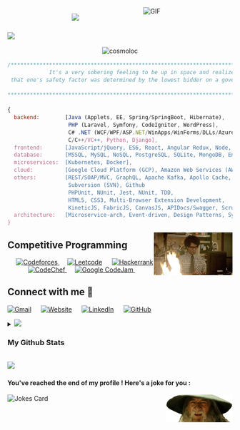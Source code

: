 <!--
**cosmoloc/cosmoloc** is a ✨ _special_ ✨ repository because its `README.md` (this file) appears on your GitHub profile.

## Intro
- 🔭 I’m currently working on ...
- 🌱 I’m currently learning ...
- 👯 I’m looking to collaborate on ...
- 🤔 I’m looking for help with ...
- 💬 Ask me about ...
- 📫 How to reach me: ...
- 😄 Pronouns: ...
- ⚡ Fun fact: ...
-->
<!--h3 align="center">
  Hi I'm Sanchi Varma
  <img src="https://media.giphy.com/media/hvRJCLFzcasrR4ia7z/giphy.gif" width="28">
</h3-->
<img align="right" alt="GIF" style="width: 200px;max-width: 100%;float: right;" src="https://miro.medium.com/max/1600/0*K2WLMTExLyida7OR.gif"/>

<p align="center">
  <a href="https://github.com/cosmoloc/readme-typing-svg"><img src="https://readme-typing-svg.herokuapp.com/?&multiline=true&lines=Hi+I'm+Sanchi+Varma+%F0%9F%91%8B;I'm+a+Full+Stack+Software+Engineer&font=Fira%20Code&center=true&color=0C9622&vCenter=true&size=15" style="max-width: 100%;height: 65px;"></a>
</p>

<!-- p align="center">
  <a href="https://github.com/DenverCoder1/readme-typing-svg"><img src="https://readme-typing-svg.herokuapp.com/?lines=I+am+Sanchi+Varma;Full+Stack+Software+Engineer;&center=true&width=500&height=50"></a>
</p -->


<!-- I'm  [![Linkedin: sanchi-varma](https://img.shields.io/badge/-Sanchi_Varma-blue?style=flat-square&logo=Linkedin&logoColor=white&link=https://www.linkedin.com/in/sanchi-varma/)](https://www.linkedin.com/in/sanchi-varma/)
Full Stack Software Development Enginner @ Wayfair -->
### 

<img src="https://user-images.githubusercontent.com/73097560/115834477-dbab4500-a447-11eb-908a-139a6edaec5c.gif">
<p align="center"> 
	<img src="https://komarev.com/ghpvc/?username=cosmoloc&label=Profile%20views&color=0e75b6&style=plastic" alt="cosmoloc" /> 
</p>

```javascript
/****************************************************************************************
             It's a very sobering feeling to be up in space and realize 
 that one's safety factor was determined by the lowest bidder on a government contract.
                                                                        - Alan Shephard
*****************************************************************************************/

{
  backend:        [Java (Applets, EE, Spring/SpringBoot, Hibernate),
                   PHP (Laravel, Symfony, CodeIgniter, WordPress),
                   C# .NET (WCF/WPF/ASP.NET/WinApps/WinForms/DLLs/Azure/Crystal Reports), 
                   C/C++/VC++, Python, Django],
  frontend:       [JavaScript/jQuery, ES6, React, Angular Redux, Node, Nginx],
  database:       [MSSQL, MySQL, NoSQL, PostgreSQL, SQLite, MongoDB, Entity Framework, LINQ, Laravel-Eloquent],
  microservices:  [Kubernetes, Docker],
  cloud:          [Google Cloud Platform (GCP), Amazon Web Services (AWS), IIS Server],
  others:         [REST/SOAP/MVC, GraphQL, Apache Kafka, Apollo Cache,
                   Subversion (SVN), Github
                   PHPUnit, NUnit, Jest, NUnit, TDD,
                   HTML5, CSS3, Multi-Browser Extension Development,
                   KineticJS, FabricJS, CanvasJS, APIDocs/Swagger, Scrum, Agile Methodology], 
  architecture:   [Microservice-arch, Event-driven, Design Patterns, System Design]
}
```
<!-- ## 👀 My Competitive Programming Profiles

<p align="center">
  <a href="https://codeforces.com/profile/7oSkaaa"><img src="https://img.icons8.com/external-tal-revivo-shadow-tal-revivo/50/000000/external-codeforces-programming-competitions-and-contests-programming-community-logo-shadow-tal-revivo.png" alt="Code Forces"/></a>
	<a href="https://leetcode.com/7oSkaa/"><img src="https://img.icons8.com/external-tal-revivo-shadow-tal-revivo/50/000000/external-level-up-your-coding-skills-and-quickly-land-a-job-logo-shadow-tal-revivo.png" alt="LeetCode"/></a>
	<a href="https://atcoder.jp/users/ahmed_7oSkaa"><img src="https://i.ibb.co/Q9WSjDB/logo.png" alt="AtCoder"/></a>
	<a href="https://www.codechef.com/users/ahmed_7oskaa"><img src="https://img.icons8.com/color/50/000000/codechef.png" alt="Code Chef"/></a>
	<a href="https://icpc.global/ICPCID/IW0X0CTD0ZV9"><img src="https://i.ibb.co/6J0r7rW/Daco-5610880.png" alt="ICPC Global"/></a>     
	<a href="https://www.codingame.com/profile/e5e56c7585fda3b457056b85180a4d636850344" ><img src="https://i.ibb.co/1MRppTC/codingame-1.png" alt="Codingame" width="100" height="50">
</p> -->

<img  align="right" style="max-width: 100%;display: block;width: 35%;margin: auto;float: right;" src="Images/itcrowd.gif"/>

## Competitive Programming
<p align="center">
  &emsp;
    <a href="#"><img alt = "Codeforces" src="https://img.shields.io/badge/codeforces%20-%231F8ACB.svg?style=plastic&logo=codeforces&logoColor=white" />
	</a>	
  &emsp;
    <a href="#"><img alt = "Leetcode" src="https://img.shields.io/badge/leetcode%20-%23FFA116.svg?style=plastic&logo=leetcode&logoColor=black" /></a>
  &emsp;
  <!-- a href="#"><img alt = "CodingMinutes" src="https://img.shields.io/badge/-codingminutes-orange?style=plastic&logo=codingminutes&logoColor=black"/>
   </a>
  &emsp; -->
  <a href="#"><img alt = "Hackerrank" src="https://img.shields.io/badge/hackerrank-%232EC866.svg?style=plastic&logo=hackerrank&logoColor=white" />
    </a>
  &emsp;
    <a href="#"><img alt = "CodeChef" src="https://img.shields.io/badge/codechef-%235B4638.svg?style=plastic&logo=codechef&logoColor=white" />
    </a>
  &emsp;
    <a href="#"><img alt = "Google CodeJam" src="https://img.shields.io/badge/google-%234285F4.svg?style=plastic&logo=google&logoColor=white" />
    </a>
  &emsp;
    <!-- a href="#"><img alt = "Codin Game" src="https://img.shields.io/badge/codingame-%23F2BB13.svg?&style=plastic&logo=codingame&logoColor=black" />
    </a -->
</p>

## Connect with me 📩
<p align="left">
  <a href="mailto:emailsanchi@gmail.com"><img img src="https://img.shields.io/badge/gmail-%23EA4335.svg?style=plastic&logo=gmail&logoColor=white" alt="Gmail"/></a>
  &emsp;
  <a href="https://sanchivarma.com"><img src="https://img.shields.io/badge/website-%23.svg" alt="Website"/></a>
  &emsp;
  <a href="https://www.linkedin.com/in/sanchi-varma/"><img src="https://img.shields.io/badge/linkedin-%230A66C2.svg?style=plastic&logo=linkedin&logoColor=white" alt="LinkedIn"/></a>
  &emsp;	
  <a href="https://github.com/cosmoloc"><img src="https://img.shields.io/badge/github-%23181717.svg?style=plastic&logo=github&logoColor=white" alt="GitHub"/></a>
</p>

<details>
<summary>
	<img src="https://media.giphy.com/media/iY8CRBdQXODJSCERIr/giphy.gif" width="30px">
	<h3> My Github Stats </h3>
</summary>
	
<!-- ![Cosmoloc's github stats](https://github-readme-stats.vercel.app/api?username=cosmoloc&show_icons=true&theme=dark)
<img src="https://github-readme-streak-stats.herokuapp.com/?user=cosmoloc&theme=tokyonight" alt="mystreak"/><br/>
![Cosmoloc's Top Langs](https://github-readme-stats.vercel.app/api/top-langs/?username=cosmoloc&theme=dark&layout=compact) -->

<!-- Projects I am currently working on
<summary>
  Projects I am currently working on
</summary>
  
<br />
[![ReadMe Card](https://github-readme-stats.vercel.app/api/pin/?username=cosmoloc&repo=TEST-Repo)](https://github.com/cosmoloc/TEstJava)>
<br />
</details>
End of projects I'm Working On -->

<img src="https://github-readme-stats.vercel.app/api?username=cosmoloc&show_icons=true&theme=gotham"/><img src="https://github-readme-streak-stats.herokuapp.com/?user=cosmoloc&theme=gotham" alt="mystreak"/><img src="https://raw.githubusercontent.com/cosmoloc/cosmoloc-summary-cards/master/profile-summary-card-output/nord_dark/0-profile-details.svg"/>
<img src="https://raw.githubusercontent.com/cosmoloc/cosmoloc-summary-cards/master/profile-summary-card-output/nord_dark/1-repos-per-language.svg"/><img src="https://raw.githubusercontent.com/cosmoloc/cosmoloc-summary-cards/master/profile-summary-card-output/nord_dark/2-most-commit-language.svg"/>
<img src="https://raw.githubusercontent.com/cosmoloc/cosmoloc-summary-cards/master/profile-summary-card-output/nord_dark/3-stats.svg"/><img src="https://raw.githubusercontent.com/cosmoloc/cosmoloc-summary-cards/master/profile-summary-card-output/nord_dark/4-productive-time.svg"/>
<!-- 
[![](https://raw.githubusercontent.com/cosmoloc/cosmoloc-summary-cards/master/profile-summary-card-output/nord_dark/0-profile-details.svg)](https://github.com/vn7n24fzkq/github-profile-summary-cards)
[![](https://raw.githubusercontent.com/cosmoloc/cosmoloc-summary-cards/master/profile-summary-card-output/nord_dark/1-repos-per-language.svg)](https://github.com/vn7n24fzkq/github-profile-summary-cards) [![](https://raw.githubusercontent.com/cosmoloc/cosmoloc-summary-cards/master/profile-summary-card-output/nord_dark/2-most-commit-language.svg)](https://github.com/vn7n24fzkq/github-profile-summary-cards)
[![](https://raw.githubusercontent.com/cosmoloc/cosmoloc-summary-cards/master/profile-summary-card-output/nord_dark/3-stats.svg)](https://github.com/vn7n24fzkq/github-profile-summary-cards) [![](https://raw.githubusercontent.com/cosmoloc/cosmoloc-summary-cards/master/profile-summary-card-output/nord_dark/4-productive-time.svg)](https://github.com/vn7n24fzkq/github-profile-summary-cards)
-->

</details>
<!-- details>
<summary>
	<h4>Achievements</h4>
</summary>
<a href="https://github.com/ryo-ma/github-profile-trophy">
    <img alt="github trophies" src="https://github-profile-trophy.vercel.app/?username=cosmoloc&theme=darkhub&no-frame=true&column=7">
</a>
</details -->
<br/>


<!-- [![My github activity graph](https://activity-graph.herokuapp.com/graph?username=cosmoloc&theme=react-dark)](https://github.com/ashutosh00710/github-readme-activity-graph) -->

<img src="https://activity-graph.herokuapp.com/graph?username=cosmoloc&theme=react-dark"/>

<!-- ## :trophy: Git profile Trophies

<p align="center"> <a href="https://github.com/ryo-ma/github-profile-trophy"><img src="https://github-profile-trophy.vercel.app/?username=cosmoloc&layout=compact&theme=algolia" alt="cosmoloc" /></a> </p>

<a href="https://www.youtube.com/watch?v=dQw4w9WgXcQ"><img src="https://user-images.githubusercontent.com/73097560/115834477-dbab4500-a447-11eb-908a-139a6edaec5c.gif"></a> -->

<br/>
<h4> You've reached the end of my profile ! Here's a joke for you : </h4>
<img  align="right" style="width: 30%;max-width: 100%;-webkit-transform: scaleX(-1); transform: scaleX(-1);" src="Images/gandalf_laugh.gif"/>
<img align="left" src="https://readme-jokes.vercel.app/api" alt="Jokes Card" />

